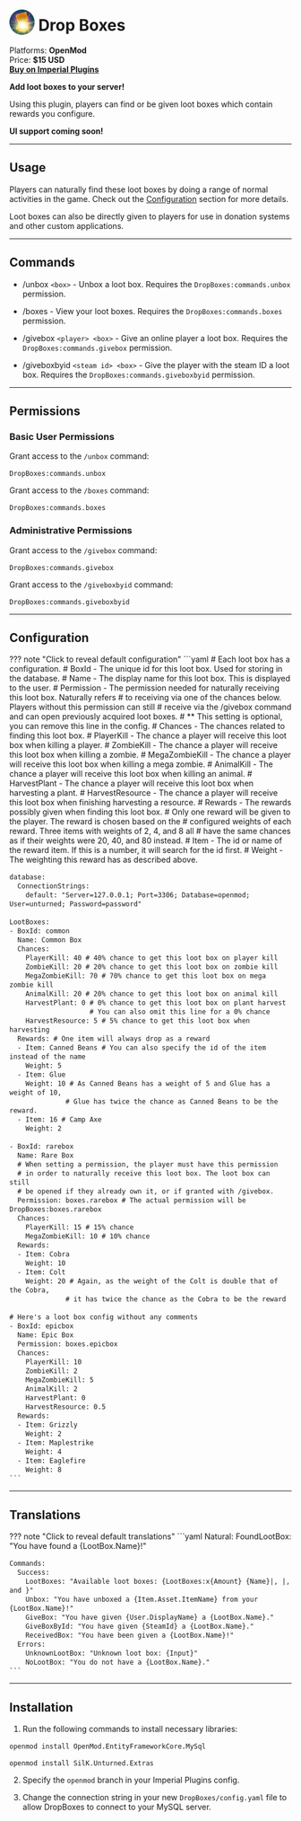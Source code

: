 # <img src="/assets/images/plugins/dropboxes/logo.png" width="45" style="vertical-align: bottom;"/> Drop Boxes

Platforms: **OpenMod**  
Price: **$15 USD**  
**[Buy on Imperial Plugins](https://imperialplugins.com/Unturned/Products/DropBoxes)**

**Add loot boxes to your server!**

Using this plugin, players can find or be given loot boxes which contain rewards you configure.

**UI support coming soon!**

***

## Usage

Players can naturally find these loot boxes by doing a range of normal activities in the game. Check out the [Configuration](#configuration) section for more details.

Loot boxes can also be directly given to players for use in donation systems and other custom applications.

***

## Commands

- /unbox `<box>` - Unbox a loot box.
  Requires the `DropBoxes:commands.unbox` permission.

- /boxes - View your loot boxes.
  Requires the `DropBoxes:commands.boxes` permission.

- /givebox `<player> <box>` - Give an online player a loot box.
  Requires the `DropBoxes:commands.givebox` permission.

- /giveboxbyid `<steam id> <box>` - Give the player with the steam ID a loot box.
  Requires the `DropBoxes:commands.giveboxbyid` permission.

***

## Permissions

### Basic User Permissions

Grant access to the `/unbox` command:
```
DropBoxes:commands.unbox
```

Grant access to the `/boxes` command:
```
DropBoxes:commands.boxes
```

### Administrative Permissions

Grant access to the `/givebox` command:
```
DropBoxes:commands.givebox
```

Grant access to the `/giveboxbyid` command:
```
DropBoxes:commands.giveboxbyid
```

***

## Configuration

??? note "Click to reveal default configuration"
    ```yaml
    # Each loot box has a configuration.
    # BoxId - The unique id for this loot box. Used for storing in the database.
    # Name - The display name for this loot box. This is displayed to the user.
    # Permission - The permission needed for naturally receiving this loot box. Naturally refers
    #   to receiving via one of the chances below. Players without this permission can still
    #   receive via the /givebox command and can open previously acquired loot boxes.
    #   ** This setting is optional, you can remove this line in the config.
    # Chances - The chances related to finding this loot box.
    #   PlayerKill - The chance a player will receive this loot box when killing a player.
    #   ZombieKill - The chance a player will receive this loot box when killing a zombie.
    #   MegaZombieKill - The chance a player will receive this loot box when killing a mega zombie.
    #   AnimalKill - The chance a player will receive this loot box when killing an animal.
    #   HarvestPlant - The chance a player will receive this loot box when harvesting a plant.
    #   HarvestResource - The chance a player will receive this loot box when finishing harvesting a resource.
    # Rewards - The rewards possibly given when finding this loot box.
    #   Only one reward will be given to the player. The reward is chosen based on the
    #   configured weights of each reward. Three items with weights of 2, 4, and 8 all
    #   have the same chances as if their weights were 20, 40, and 80 instead.
    #   Item - The id or name of the reward item. If this is a number, it will search for the id first.
    #   Weight - The weighting this reward has as described above.

    database:
      ConnectionStrings:
        default: "Server=127.0.0.1; Port=3306; Database=openmod; User=unturned; Password=password"

    LootBoxes:
    - BoxId: common
      Name: Common Box
      Chances:
        PlayerKill: 40 # 40% chance to get this loot box on player kill
        ZombieKill: 20 # 20% chance to get this loot box on zombie kill
        MegaZombieKill: 70 # 70% chance to get this loot box on mega zombie kill
        AnimalKill: 20 # 20% chance to get this loot box on animal kill
        HarvestPlant: 0 # 0% chance to get this loot box on plant harvest
                        # You can also omit this line for a 0% chance
        HarvestResource: 5 # 5% chance to get this loot box when harvesting
      Rewards: # One item will always drop as a reward
      - Item: Canned Beans # You can also specify the id of the item instead of the name
        Weight: 5
      - Item: Glue
        Weight: 10 # As Canned Beans has a weight of 5 and Glue has a weight of 10,
                  # Glue has twice the chance as Canned Beans to be the reward.
      - Item: 16 # Camp Axe
        Weight: 2

    - BoxId: rarebox
      Name: Rare Box
      # When setting a permission, the player must have this permission
      # in order to naturally receive this loot box. The loot box can still
      # be opened if they already own it, or if granted with /givebox.
      Permission: boxes.rarebox # The actual permission will be DropBoxes:boxes.rarebox
      Chances:
        PlayerKill: 15 # 15% chance
        MegaZombieKill: 10 # 10% chance
      Rewards:
      - Item: Cobra
        Weight: 10
      - Item: Colt
        Weight: 20 # Again, as the weight of the Colt is double that of the Cobra,
                  # it has twice the chance as the Cobra to be the reward

    # Here's a loot box config without any comments
    - BoxId: epicbox
      Name: Epic Box
      Permission: boxes.epicbox
      Chances:
        PlayerKill: 10
        ZombieKill: 2
        MegaZombieKill: 5
        AnimalKill: 2
        HarvestPlant: 0
        HarvestResource: 0.5
      Rewards:
      - Item: Grizzly
        Weight: 2
      - Item: Maplestrike
        Weight: 4
      - Item: Eaglefire
        Weight: 8
    ```

***

## Translations

??? note "Click to reveal default translations"
    ```yaml
    Natural:
      FoundLootBox: "You have found a {LootBox.Name}!"

    Commands:
      Success:
        LootBoxes: "Available loot boxes: {LootBoxes:x{Amount} {Name}|, |, and }"
        Unbox: "You have unboxed a {Item.Asset.ItemName} from your {LootBox.Name}!"
        GiveBox: "You have given {User.DisplayName} a {LootBox.Name}."
        GiveBoxById: "You have given {SteamId} a {LootBox.Name}."
        ReceivedBox: "You have been given a {LootBox.Name}!"
      Errors:
        UnknownLootBox: "Unknown loot box: {Input}"
        NoLootBox: "You do not have a {LootBox.Name}."
    ```

***

## Installation

1. Run the following commands to install necessary libraries:
  ```
  openmod install OpenMod.EntityFrameworkCore.MySql
  ```
  ```
  openmod install SilK.Unturned.Extras
  ```

2. Specify the `openmod` branch in your Imperial Plugins config.

3. Change the connection string in your new `DropBoxes/config.yaml` file to allow DropBoxes to connect to your MySQL server.